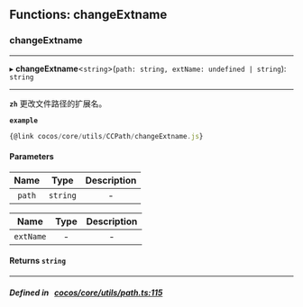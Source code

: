 ## Functions: changeExtname

### changeExtname


___
▸ **changeExtname**<`string`\>(`path: string, extName: undefined | string`): `string`
___



**`zh`** 更改文件路径的扩展名。




**`example`**

```ts
{@link cocos/core/utils/CCPath/changeExtname.js}

```



#### Parameters

| Name | Type | Description |
| :------: | :------: | :------: |
| `path` | `string` | - |

| Name | Type | Description |
| :------: | :------: | :------: |
| `extName` | - | - |


#### Returns `string` 
___


##### Defined in &nbsp;   [cocos/core/utils/path.ts:115](https://github.com/cocos-creator/engine/blob/c7bf6b8a9/cocos/core/utils/path.ts#L115)&nbsp;
